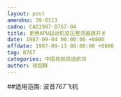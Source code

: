 ```yaml
---
layout: post
amendno: 39-0113
cadno: CAD1987-B767-04
title: 更换APU起动机变压整流器跳开关
date: 1987-09-04 00:00:00 +0800
effdate: 1987-09-13 00:00:00 +0800
tag: B767
categories: 中国民航局适航司
author: 徐超群
---
```


##适用范围:
波音767飞机

